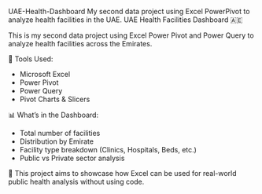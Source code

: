  UAE-Health-Dashboard
My second data project using Excel PowerPivot to analyze health facilities in the UAE.
 UAE Health Facilities Dashboard 🇦🇪

This is my second data project using Excel Power Pivot and Power Query to analyze health facilities across the Emirates.

 🧰 Tools Used:
- Microsoft Excel
- Power Pivot
- Power Query
- Pivot Charts & Slicers

📊 What’s in the Dashboard:
- Total number of facilities
- Distribution by Emirate
- Facility type breakdown (Clinics, Hospitals, Beds, etc.)
- Public vs Private sector analysis



🎯 This project aims to showcase how Excel can be used for real-world public health analysis without using code.
